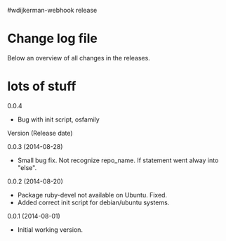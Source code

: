#wdijkerman-webhook release
# Change log file
Below an overview of all changes in the releases.

# lots of stuff

0.0.4 

 * Bug with init script, osfamily

Version (Release date)

0.0.3   (2014-08-28)

  * Small bug fix. Not recognize repo_name. If statement went alway into "else".

0.0.2   (2014-08-20)

  * Package ruby-devel not available on Ubuntu. Fixed.
  * Added correct init script for debian/ubuntu systems.

0.0.1  (2014-08-01)

  * Initial working version.
